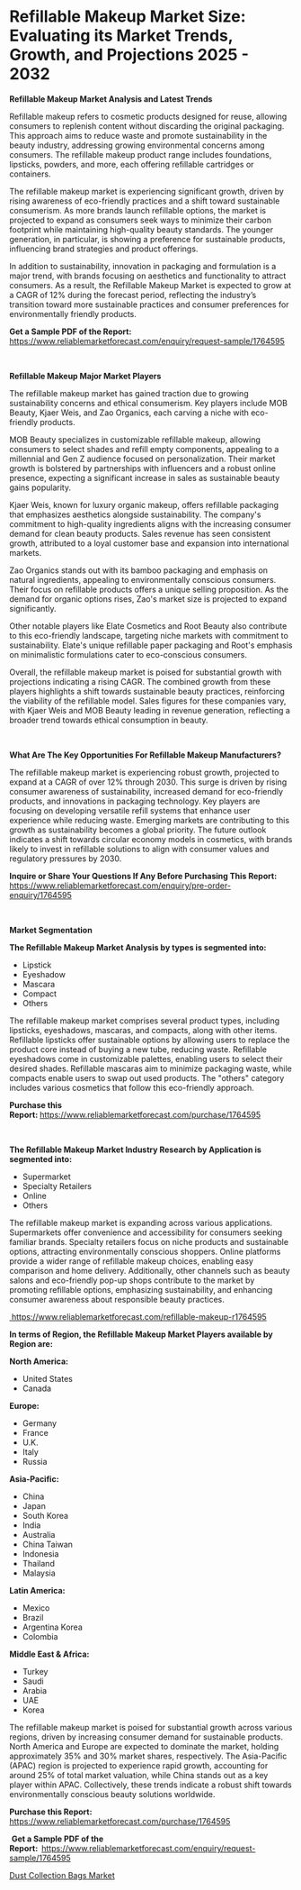 <p><h1>Refillable Makeup Market Size: Evaluating its Market Trends, Growth, and Projections 2025 - 2032</h1></p><p><strong>Refillable Makeup Market Analysis and Latest Trends</strong></p>
<p><p>Refillable makeup refers to cosmetic products designed for reuse, allowing consumers to replenish content without discarding the original packaging. This approach aims to reduce waste and promote sustainability in the beauty industry, addressing growing environmental concerns among consumers. The refillable makeup product range includes foundations, lipsticks, powders, and more, each offering refillable cartridges or containers.</p><p>The refillable makeup market is experiencing significant growth, driven by rising awareness of eco-friendly practices and a shift toward sustainable consumerism. As more brands launch refillable options, the market is projected to expand as consumers seek ways to minimize their carbon footprint while maintaining high-quality beauty standards. The younger generation, in particular, is showing a preference for sustainable products, influencing brand strategies and product offerings.</p><p>In addition to sustainability, innovation in packaging and formulation is a major trend, with brands focusing on aesthetics and functionality to attract consumers. As a result, the Refillable Makeup Market is expected to grow at a CAGR of 12% during the forecast period, reflecting the industry’s transition toward more sustainable practices and consumer preferences for environmentally friendly products.</p></p>
<p><strong>Get a Sample PDF of the Report:&nbsp;</strong> <a href="https://www.reliablemarketforecast.com/enquiry/request-sample/1764595?utm_campaign=1167&utm_medium=2&utm_source=Github&utm_content=ia&utm_term=08022025&utm_id=refillable-makeup">https://www.reliablemarketforecast.com/enquiry/request-sample/1764595</a></p>
<p>&nbsp;</p>
<p><strong>Refillable Makeup Major Market Players</strong></p>
<p><p>The refillable makeup market has gained traction due to growing sustainability concerns and ethical consumerism. Key players include MOB Beauty, Kjaer Weis, and Zao Organics, each carving a niche with eco-friendly products.</p><p>MOB Beauty specializes in customizable refillable makeup, allowing consumers to select shades and refill empty components, appealing to a millennial and Gen Z audience focused on personalization. Their market growth is bolstered by partnerships with influencers and a robust online presence, expecting a significant increase in sales as sustainable beauty gains popularity.</p><p>Kjaer Weis, known for luxury organic makeup, offers refillable packaging that emphasizes aesthetics alongside sustainability. The company's commitment to high-quality ingredients aligns with the increasing consumer demand for clean beauty products. Sales revenue has seen consistent growth, attributed to a loyal customer base and expansion into international markets.</p><p>Zao Organics stands out with its bamboo packaging and emphasis on natural ingredients, appealing to environmentally conscious consumers. Their focus on refillable products offers a unique selling proposition. As the demand for organic options rises, Zao's market size is projected to expand significantly.</p><p>Other notable players like Elate Cosmetics and Root Beauty also contribute to this eco-friendly landscape, targeting niche markets with commitment to sustainability. Elate's unique refillable paper packaging and Root's emphasis on minimalistic formulations cater to eco-conscious consumers.</p><p>Overall, the refillable makeup market is poised for substantial growth with projections indicating a rising CAGR. The combined growth from these players highlights a shift towards sustainable beauty practices, reinforcing the viability of the refillable model. Sales figures for these companies vary, with Kjaer Weis and MOB Beauty leading in revenue generation, reflecting a broader trend towards ethical consumption in beauty.</p></p>
<p>&nbsp;</p>
<p><strong>What Are The Key Opportunities For Refillable Makeup Manufacturers?</strong></p>
<p><p>The refillable makeup market is experiencing robust growth, projected to expand at a CAGR of over 12% through 2030. This surge is driven by rising consumer awareness of sustainability, increased demand for eco-friendly products, and innovations in packaging technology. Key players are focusing on developing versatile refill systems that enhance user experience while reducing waste. Emerging markets are contributing to this growth as sustainability becomes a global priority. The future outlook indicates a shift towards circular economy models in cosmetics, with brands likely to invest in refillable solutions to align with consumer values and regulatory pressures by 2030.</p></p>
<p><strong>Inquire or Share Your Questions If Any Before Purchasing This Report:</strong> <a href="https://www.reliablemarketforecast.com/enquiry/pre-order-enquiry/1764595?utm_campaign=1167&utm_medium=2&utm_source=Github&utm_content=ia&utm_term=08022025&utm_id=refillable-makeup">https://www.reliablemarketforecast.com/enquiry/pre-order-enquiry/1764595</a></p>
<p>&nbsp;</p>
<p><strong>Market Segmentation</strong></p>
<p><strong>The Refillable Makeup Market Analysis by types is segmented into:</strong></p>
<p><ul><li>Lipstick</li><li>Eyeshadow</li><li>Mascara</li><li>Compact</li><li>Others</li></ul></p>
<p><p>The refillable makeup market comprises several product types, including lipsticks, eyeshadows, mascaras, and compacts, along with other items. Refillable lipsticks offer sustainable options by allowing users to replace the product core instead of buying a new tube, reducing waste. Refillable eyeshadows come in customizable palettes, enabling users to select their desired shades. Refillable mascaras aim to minimize packaging waste, while compacts enable users to swap out used products. The "others" category includes various cosmetics that follow this eco-friendly approach.</p></p>
<p><strong>Purchase this Report:&nbsp;</strong><a href="https://www.reliablemarketforecast.com/purchase/1764595?utm_campaign=1167&utm_medium=2&utm_source=Github&utm_content=ia&utm_term=08022025&utm_id=refillable-makeup">https://www.reliablemarketforecast.com/purchase/1764595</a></p>
<p>&nbsp;</p>
<p><strong>The Refillable Makeup Market Industry Research by Application is segmented into:</strong></p>
<p><ul><li>Supermarket</li><li>Specialty Retailers</li><li>Online</li><li>Others</li></ul></p>
<p><p>The refillable makeup market is expanding across various applications. Supermarkets offer convenience and accessibility for consumers seeking familiar brands. Specialty retailers focus on niche products and sustainable options, attracting environmentally conscious shoppers. Online platforms provide a wider range of refillable makeup choices, enabling easy comparison and home delivery. Additionally, other channels such as beauty salons and eco-friendly pop-up shops contribute to the market by promoting refillable options, emphasizing sustainability, and enhancing consumer awareness about responsible beauty practices.</p></p>
<p><a href="https://www.reliablemarketforecast.com/refillable-makeup-r1764595?utm_campaign=1167&utm_medium=2&utm_source=Github&utm_content=ia&utm_term=08022025&utm_id=refillable-makeup">&nbsp;https://www.reliablemarketforecast.com/refillable-makeup-r1764595</a></p>
<p><strong>In terms of Region, the Refillable Makeup Market Players available by Region are:</strong></p>
<p>
    <p> <strong> North America: </strong>
        <ul>
            <li>United States</li>
            <li>Canada</li>
        </ul>
        </p> 
    <p> <strong> Europe: </strong>
        <ul>
            <li>Germany</li>
            <li>France</li>
            <li>U.K.</li>
            <li>Italy</li>
            <li>Russia</li>
        </ul>
        </p> 
    <p> <strong> Asia-Pacific: </strong>
        <ul>
            <li>China</li>
            <li>Japan</li>
            <li>South Korea</li>
            <li>India</li>
            <li>Australia</li>
            <li>China Taiwan</li>
            <li>Indonesia</li>
            <li>Thailand</li>
            <li>Malaysia</li>
        </ul>
        </p> 
    <p> <strong> Latin America: </strong>
        <ul>
            <li>Mexico</li>
            <li>Brazil</li>
            <li>Argentina Korea</li>
            <li>Colombia</li>
        </ul>
        </p> 
    <p> <strong> Middle East & Africa: </strong>
        <ul>
            <li>Turkey</li>
            <li>Saudi</li>
            <li>Arabia</li>
            <li>UAE</li>
            <li>Korea</li>
        </ul>
    </p>
    </p>
<p><p>The refillable makeup market is poised for substantial growth across various regions, driven by increasing consumer demand for sustainable products. North America and Europe are expected to dominate the market, holding approximately 35% and 30% market shares, respectively. The Asia-Pacific (APAC) region is projected to experience rapid growth, accounting for around 25% of total market valuation, while China stands out as a key player within APAC. Collectively, these trends indicate a robust shift towards environmentally conscious beauty solutions worldwide.</p></p>
<p><strong>Purchase this Report: </strong><a href="https://www.reliablemarketforecast.com/purchase/1764595?utm_campaign=1167&utm_medium=2&utm_source=Github&utm_content=ia&utm_term=08022025&utm_id=refillable-makeup">https://www.reliablemarketforecast.com/purchase/1764595</a></p>
<p>&nbsp;<strong>Get a Sample PDF of the Report:&nbsp;&nbsp;</strong><a href="https://www.reliablemarketforecast.com/enquiry/request-sample/1764595?utm_campaign=1167&utm_medium=2&utm_source=Github&utm_content=ia&utm_term=08022025&utm_id=refillable-makeup">https://www.reliablemarketforecast.com/enquiry/request-sample/1764595</a></p>
<p><strong></strong></p>
<p><p><a href="https://github.com/mabutironaldo/Market-Research-Report-List-7/blob/main/dust-collection-bags-market.md?utm_campaign=1167&utm_medium=2&utm_source=Github&utm_content=ia&utm_term=08022025&utm_id=refillable-makeup">Dust Collection Bags Market</a></p></p>